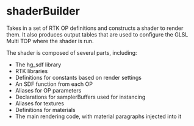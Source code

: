 # shaderBuilder

Takes in a set of RTK OP definitions and constructs a shader to render them. It also produces output tables that are used to configure the GLSL Multi TOP where the shader is run.

The shader is composed of several parts, including:

* The hg_sdf library
* RTK libraries
* Definitions for constants based on render settings
* An SDF function from each OP
* Aliases for OP parameters
* Declarations for samplerBuffers used for instancing
* Aliases for textures
* Definitions for materials
* The main rendering code, with material paragraphs injected into it
